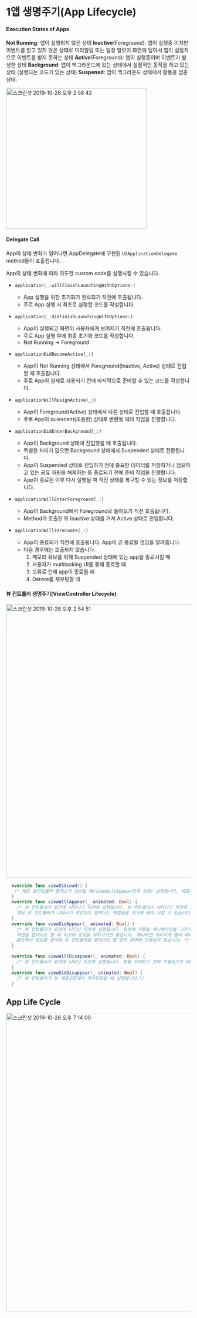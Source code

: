 # 1앱 생명주기(App Lifecycle) 



#### Execution States of Apps

**Not Running**: 앱이 실행되지 않은 상태
**Inactive**(Foreground): 앱이 실행중 이지만 이벤트를 받고 있지 않은 상태로 미리알림 또는 일정 얼럿이 화면에 덮여서 앱이 실질적으로 이벤트를 받지 못하는 상태
**Active**(Foreground): 앱이 실행중이며 이벤트가 발생한 상태
**Background**: 앱이 백그라운드에 있는 상태에서 실질적인 동작을 하고 있는 상태  (실행되는 코드가 있는 상태)
**Suspened**: 앱이 백그라운드 상태에서 활동을 멈춘상태.

<img width="383" alt="스크린샷 2019-10-28 오후 2 58 42" src="https://user-images.githubusercontent.com/47776915/67655298-7b8f2c00-f993-11e9-8578-a9dc843a4587.png">



#### Delegate Call

App이 상태 변화가 일어나면 AppDelegate에 구현된 `UIApplicationDelegate` method들이 호출됩니다.

App의 상태 변화에 따라 의도한 custom code를 실행시킬 수 있습니다.



- ```swift
  application(_:willFinishLaunchingWithOptions:)
  ```

  - App 실행을 위한 초기화가 완료되기 직전에 호출됩니다.
  - 주로 App 실행 시 최초로 실행할 코드를 작성합니다.

  

- ```
  application(_:didFinishLaunchingWithOptions:)
  ```

  - App이 실행되고 화면이 사용자에게 보여지기 직전에 호출됩니다.
  - 주로 App 실행 후에 최종 초기화 코드를 작성합니다.
  - Not Running -> Foreground

  

- ```
  applicationDidBecomeActive(_:)
  ```

  - App이 Not Running 상태에서 Foreground(Inactive, Active) 상태로 진입할 때 호출됩니다.
  - 주로 App이 실제로 사용되기 전에 마지막으로 준비할 수 있는 코드를 작성합니다.

  

- ```
  applicationWillResignActive(_:)
  ```

  - App이 Foreground(Active) 상태에서 다른 상태로 진입할 때 호출됩니다.
  - 주로 App이 quiescent(조용한) 상태로 변환될 때의 작업을 진행합니다.

  

- ```
  applicationDidEnterBackground(_:)
  ```

  - App이 Background 상태에 진입했을 때 호출됩니다.
  - 특별한 처리가 없으면 Background 상태에서 Suspended 상태로 전환됩니다.
  - App이 Suspended 상태로 진입하기 전에 중요한 데이터를 저장하거나 점유하고 있는 공유 자원을 해제하는 등 종료되기 전에 준비 작업을 진행합니다.
  - App이 종료된 이후 다시 실행될 때 직전 상태를 복구할 수 있는 정보를 저장합니다.

  

- ```
  applicationWillEnterForeground(_:)
  ```

  - App이 Background에서 Foreground로 돌아오기 직전 호출됩니다.
  - Method가 호출된 뒤 Inactive 상태를 거쳐 Active 상태로 진입합니다.

  

- ```
  applicationWillTerminate(_:)
  ```

  - App이 종료되기 직전에 호출됩니다. App이 곧 종료될 것임을 알려줍니다.
  - 다음 경우에는 호출되지 않습니다.
    1. 메모리 확보를 위해 Suspended 상태에 있는 app을 종료시킬 때
    2. 사용자가 multitasking UI를 통해 종료할 때
    3. 오류로 인해 app이 종료될 때
    4. Deivce를 재부팅할 때



#### 뷰 컨트롤러 생명주기(ViewController Lifecycle)

<img width="745" alt="스크린샷 2019-10-28 오후 2 54 51" src="https://user-images.githubusercontent.com/47776915/67655093-e724c980-f992-11e9-8ea8-888665822e5d.png">



~~~swift
  override func viewDidLoad() {
   /* 해당 뷰컨트롤러 클래스가 생성될 때(ViewWillAppear전에 실행) 실행됩니다. 메모리에 로드된 후 호출됩니다. 딱 한		 번만 실행되기 때문에 `초기화` 할 때 사용 할 수 있습니다. `loadView()`직 후 에 호출되는 콜백메소드입니다.*/
  }
  override func viewWillAppear(_ animated: Bool) {
    /* 뷰 컨트롤러가 화면에 나타나기 직전에 실행됩니다. 뷰 컨트롤러가 나타나기 직전에 항상 실행되기 때문에 
    해당 뷰 컨트롤러가 나타나기 직전마다 일어나는 작업들을 여기에 배치 시킬 수 있습니다. */
  }
  override func viewDidAppear(_ animated: Bool) {		
    /* 뷰 컨트롤러가 화면에 나타난 직후에 실행됩니다. 화면에 적용될 애니메이션을 그리거나 API로 부터 정보를 받아와
    화면을 업데이트 할 때 이곳에 로직을 위치시키면 좋습니다. 왜냐하면 지나치게 빨리 애니메이션을 그리거나 
    API에서 정보를 받아와 뷰 컨트롤러를 업데이트 할 경우 화면에 반영되지 않습니다. */
  }

  override func viewWillDisappear(_ animated: Bool) {
    /* 뷰 컨트롤러가 화면에 나타난 직전에 실행됩니다. 뷰를 삭제하기 전에 호출되므로 데이터는 존재합니다. */
  }
  override func viewDidDisappear(_ animated: Bool) {
    /* 뷰 컨트롤러가 뷰 계층구조에서 제거되었을 때 실행됩니다.*/
  }
~~~





## App Life Cycle

<img width="814" alt="스크린샷 2019-10-28 오후 7 14 00" src="https://user-images.githubusercontent.com/47776915/67670368-1a794f80-f9b7-11e9-9fed-0f9442564f2b.png">